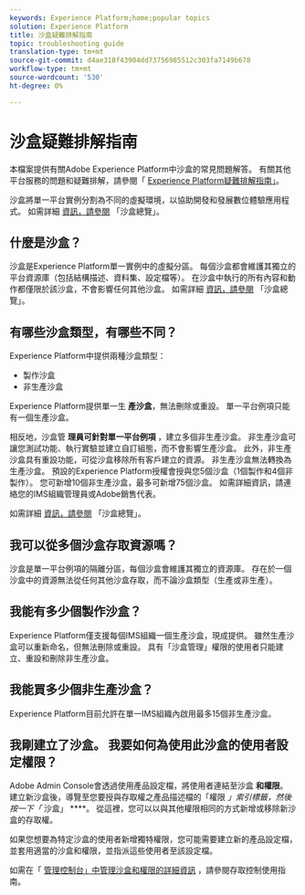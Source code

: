 ```yaml
---
keywords: Experience Platform;home;popular topics
solution: Experience Platform
title: 沙盒疑難排解指南
topic: troubleshooting guide
translation-type: tm+mt
source-git-commit: d4ae318f43904dd73756985512c303fa7149b678
workflow-type: tm+mt
source-wordcount: '530'
ht-degree: 0%

---
```



# 沙盒疑難排解指南

本檔案提供有關Adobe Experience Platform中沙盒的常見問題解答。 有關其他平台服務的問題和疑難排解，請參閱「 [Experience Platform疑難排解指南」](../landing/troubleshooting.md)。

沙盒將單一平台實例分割為不同的虛擬環境，以協助開發和發展數位體驗應用程式。 如需詳細 [資訊，請參閱](home.md) 「沙盒總覽」。

## 什麼是沙盒？

沙盒是Experience Platform單一實例中的虛擬分區。 每個沙盒都會維護其獨立的平台資源庫（包括結構描述、資料集、設定檔等）。 在沙盒中執行的所有內容和動作都僅限於該沙盒，不會影響任何其他沙盒。 如需詳細 [資訊，請參閱](home.md) 「沙盒總覽」。

## 有哪些沙盒類型，有哪些不同？

Experience Platform中提供兩種沙盒類型：

* 製作沙盒
* 非生產沙盒

Experience Platform提供單一生 **產沙盒**，無法刪除或重設。 單一平台例項只能有一個生產沙盒。

相反地，沙盒管 **理員可針對單一平台例項** ，建立多個非生產沙盒。 非生產沙盒可讓您測試功能、執行實驗並建立自訂組態，而不會影響生產沙盒。 此外，非生產沙盒具有重設功能，可從沙盒移除所有客戶建立的資源。 非生產沙盒無法轉換為生產沙盒。 預設的Experience Platform授權會授與您5個沙盒（1個製作和4個非製作）。 您可新增10個非生產沙盒，最多可新增75個沙盒。 如需詳細資訊，請連絡您的IMS組織管理員或Adobe銷售代表。

如需詳細 [資訊，請參閱](./home.md) 「沙盒總覽」。

## 我可以從多個沙盒存取資源嗎？

沙盒是單一平台例項的隔離分區，每個沙盒會維護其獨立的資源庫。 存在於一個沙盒中的資源無法從任何其他沙盒存取，而不論沙盒類型（生產或非生產）。

## 我能有多少個製作沙盒？

Experience Platform僅支援每個IMS組織一個生產沙盒，現成提供。 雖然生產沙盒可以重新命名，但無法刪除或重設。 具有「沙盒管理」權限的使用者只能建立、重設和刪除非生產沙盒。

## 我能買多少個非生產沙盒？

Experience Platform目前允許在單一IMS組織內啟用最多15個非生產沙盒。

## 我剛建立了沙盒。 我要如何為使用此沙盒的使用者設定權限？

Adobe Admin Console會透過使用產品設定檔，將使用者連結至沙盒 **和權限**。 建立新沙盒後，導覽至您要授與存取權之產品描述檔的「權限 _」索引標籤，然後按一下「_ 沙盒」 ****。 從這裡，您可以以與其他權限相同的方式新增或移除新沙盒的存取權。

如果您想要為特定沙盒的使用者新增獨特權限，您可能需要建立新的產品設定檔，並套用適當的沙盒和權限，並指派這些使用者至該設定檔。

如需在「 [管理控制台」中管理沙盒和權限的詳細資訊](../access-control/ui/overview.md) ，請參閱存取控制使用指南。